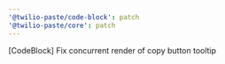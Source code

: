 ```yaml
---
'@twilio-paste/code-block': patch
'@twilio-paste/core': patch
---
```


[CodeBlock] Fix concurrent render of copy button tooltip
